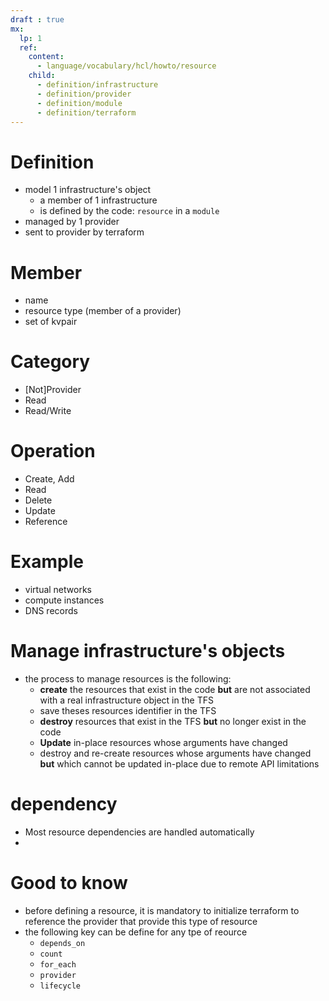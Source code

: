 ```yaml
---
draft : true
mx:  
  lp: 1
  ref:
    content:
      - language/vocabulary/hcl/howto/resource
    child:
      - definition/infrastructure
      - definition/provider
      - definition/module
      - definition/terraform
---
```


# Definition
- model 1 infrastructure's object
  - a member of 1 infrastructure 
  - is defined by the code:  `resource`  in a  `module`
- managed by 1 provider
- sent to provider by terraform

# Member
- name
- resource type (member of a provider)
- set of kvpair 

# Category
- [Not]Provider
- Read
- Read/Write

# Operation
  - Create, Add
  - Read
  - Delete
  - Update
  - Reference

# Example
- virtual networks
- compute instances
- DNS records

# Manage infrastructure's objects
- the process to manage resources is the following:
  - **create** the resources that exist in the code **but** are not associated with a real infrastructure object in the TFS
  - save theses resources identifier in the TFS
  - **destroy** resources that exist in the TFS **but** no longer exist in the code
  - **Update** in-place resources whose arguments have changed
  - destroy and re-create resources whose arguments have changed **but** which cannot be updated in-place due to remote API limitations


# dependency
- Most resource dependencies are handled automatically
- 
# Good to know
- before defining a resource, it is mandatory to initialize terraform to reference the provider that provide this type of resource
- the following key can be define for any tpe of reource
  - `depends_on`
  - `count`
  - `for_each`
  - `provider`
  - `lifecycle`
  